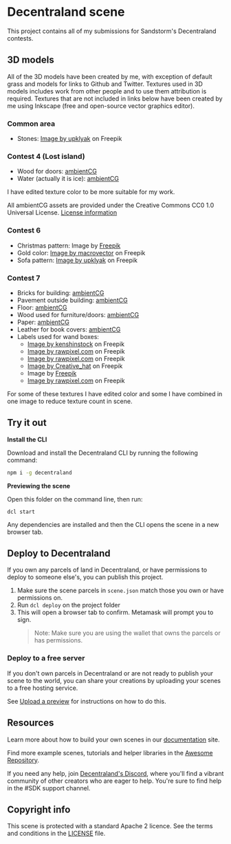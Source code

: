 # Decentraland scene

This project contains all of my submissions for Sandstorm's Decentraland contests.

## 3D models

All of the 3D models have been created by me, with exception of default grass and models for links to Github and Twitter. Textures used in 3D models includes work from other people and to use them attribution is required. Textures that are not included in links below have been created by me using Inkscape (free and open-source vector graphics editor).

### Common area

- Stones: <a href="https://www.freepik.com/free-vector/game-texture-stones-pebbles-seamless-pattern_23954927.htm#&position=1&from_view=undefined">Image by upklyak</a> on Freepik

### Contest 4 (Lost island)

- Wood for doors: <a href="https://ambientcg.com/view?id=Planks003">ambientCG</a>
- Water (actually it is ice): <a href="https://ambientcg.com/view?id=Ice003">ambientCG</a>

I have edited texture color to be more suitable for my work.

All ambientCG assets are provided under the Creative Commons CC0 1.0 Universal License. <a href="https://docs.ambientcg.com/books/website-licensing/page/license-information">License information</a>

### Contest 6

- Christmas pattern: Image by <a href="https://www.freepik.com/free-vector/vintage-christmas-pattern_11376227.htm#query=christmas%20pattern&position=17&from_view=search&track=sph">Freepik</a>
- Gold color: <a href="https://www.freepik.com/free-vector/golden-waves-background_10604135.htm#query=gold&position=6&from_view=search&track=sph">Image by macrovector</a> on Freepik
- Sofa pattern: <a href="https://www.freepik.com/free-vector/leather-texture-quilt-sofa-upholstery-seamless-background-red-black-brown-elegant-buttoned-fabric-quilted-with-symmetric-sewn-buttons-luxury-furniture-trim-samples-realistic-3d-vector-set_25654710.htm#page=3&query=pattern&position=13&from_view=author">Image by upklyak</a> on Freepik

### Contest 7

- Bricks for building: <a href="https://ambientcg.com/view?id=Bricks052">ambientCG</a>
- Pavement outside building: <a href="https://ambientcg.com/view?id=PavingStones115A">ambientCG</a>
- Floor: <a href="https://ambientcg.com/view?id=Planks003">ambientCG</a>
- Wood used for furniture/doors: <a href="https://ambientcg.com/view?id=Wood028">ambientCG</a>
- Paper: <a href="https://ambientcg.com/view?id=Paper002">ambientCG</a>
- Leather for book covers: <a href="https://ambientcg.com/view?id=Leather014">ambientCG</a>
- Labels used for wand boxes:
  - <a href="https://www.freepik.com/free-vector/set-vintage-labels-frame_13583382.htm">Image by kenshinstock</a> on Freepik
  - <a href="https://www.freepik.com/free-vector/golden-labels-set_4561095.htm">Image by rawpixel.com</a> on Freepik
  - <a href="https://www.freepik.com/free-vector/collection-set-label-ornament-vector-illustration_3374305.htm">Image by rawpixel.com</a> on Freepik
  - <a href="https://www.freepik.com/free-vector/stylish-golden-frame-floral-red-banner-design_28268260.htm">Image by Creative_hat</a> on Freepik
  - Image by <a href="https://www.freepik.com/free-vector/vintage-golden-frames-set_1050491.htm">Freepik</a>
  - <a href="https://www.freepik.com/free-vector/premium-quality-banner-collection_4393435.htm">Image by rawpixel.com</a> on Freepik

For some of these textures I have edited color and some I have combined in one image to reduce texture count in scene.

## Try it out

**Install the CLI**

Download and install the Decentraland CLI by running the following command:

```bash
npm i -g decentraland
```

**Previewing the scene**

Open this folder on the command line, then run:

```
dcl start
```

Any dependencies are installed and then the CLI opens the scene in a new browser tab.

## Deploy to Decentraland

If you own any parcels of land in Decentraland, or have permissions to deploy to someone else's, you can publish this project.

1. Make sure the scene parcels in `scene.json` match those you own or have permissions on.
2. Run `dcl deploy` on the project folder
3. This will open a browser tab to confirm. Metamask will prompt you to sign.
   > Note: Make sure you are using the wallet that owns the parcels or has permissions.

### Deploy to a free server

If you don't own parcels in Decentraland or are not ready to publish your scene to the world, you can share your creations by uploading your scenes to a free hosting service.

See [Upload a preview](https://docs.decentraland.org/development-guide/deploy-to-now/) for instructions on how to do this.

## Resources

Learn more about how to build your own scenes in our [documentation](https://docs.decentraland.org/) site.

Find more example scenes, tutorials and helper libraries in the [Awesome Repository](https://github.com/decentraland-scenes/Awesome-Repository).

If you need any help, join [Decentraland's Discord](https://dcl.gg/discord), where you'll find a vibrant community of other creators who are eager to help. You're sure to find help in the #SDK support channel.

## Copyright info

This scene is protected with a standard Apache 2 licence. See the terms and conditions in the [LICENSE](/LICENSE) file.
